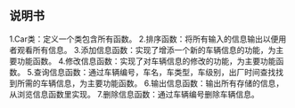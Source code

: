 ﻿
## 说明书
1.Car类：定义一个类包含所有函数。
2.排序函数：将所有输入的信息输出以便用者观看所有信息。
3.添加信息函数：实现了增添一个新的车辆信息的功能，为主要功能函数。
4.修改信息函数：实现了对车辆信息的修改的功能，为主要功能函数。
5.查询信息函数：通过车辆编号，车名，车类型，车级别，出厂时间查找找到所需的车辆信息，为主要功能函数。
6.输出信息函数：输出所有存储的信息，从浏览信息函数里实现。
7.删除信息函数：通过车辆编号删除车辆信息。
